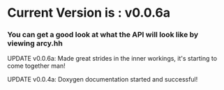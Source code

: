 # Current Version is : v0.0.6a

### You can get a good look at what the API will look like by viewing arcy.hh

UPDATE v0.0.6a: Made great strides in the inner workings, it's starting to come together man!

UPDATE v0.0.4a: Doxygen documentation started and successful!
